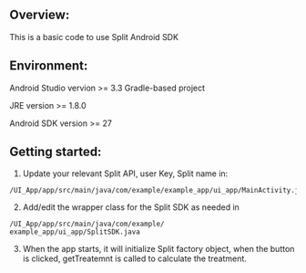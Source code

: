 ## Overview:
This is a basic code to use Split Android SDK

## Environment:
Android Studio vervion >= 3.3 Gradle-based project

JRE version >= 1.8.0

Android SDK version >= 27

## Getting started:

1. Update your relevant Split API, user Key, Split name in:

```
/UI_App/app/src/main/java/com/example/example_app/ui_app/MainActivity.java
```

2. Add/edit the wrapper class for the Split SDK as needed in 

```
/UI_App/app/src/main/java/com/example/
example_app/ui_app/SplitSDK.java
```

3. When the app starts, it will initialize Split factory object, when the button is clicked, getTreatemnt is called to calculate the treatment.